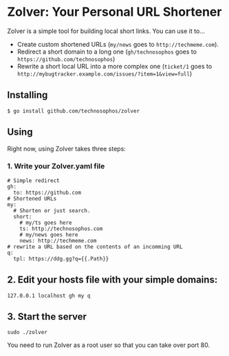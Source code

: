 # Zolver: Your Personal URL Shortener

Zolver is a simple tool for building local short links. You can use it
to...

- Create custom shortened URLs (`my/news` goes to `http://techmeme.com`).
- Redirect a short domain to a long one (`gh/technosophos` goes to
  `https://github.com/technosophos`)
- Rewrite a short local URL into a more complex one (`ticket/1` goes to
  `http://mybugtracker.example.com/issues/?item=1&view=full`)

## Installing

```
$ go install github.com/technosophos/zolver
```

## Using

Right now, using Zolver takes three steps:

### 1. Write your Zolver.yaml file

```
# Simple redirect
gh:
  to: https://github.com
# Shortened URLs
my:
  # Shorten or just search.
  short:
    # my/ts goes here
    ts: http://technosophos.com
    # my/news goes here
    news: http://techmeme.com
# rewrite a URL based on the contents of an incomming URL
q:
  tpl: https://ddg.gg?q={{.Path}}
```

## 2. Edit your hosts file with your simple domains:

```
127.0.0.1 localhost gh my q
```

## 3. Start the server
```
sudo ./zolver
```

You need to run Zolver as a root user so that you can take over port 80.
